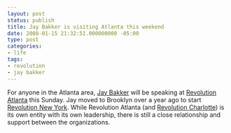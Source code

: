 ```yaml
---
layout: post
status: publish
title: Jay Bakker is visiting Atlanta this weekend
date: 2008-01-15 21:32:51.000000000 -05:00
type: post
categories:
- life
tags:
- revolution
- jay bakker
---
```

For anyone in the Atlanta area, <a href="http://www.revolutionnyc.com/jay.htm">Jay Bakker</a> will be speaking at <a href="http://www.revolutionatlanta.com/">Revolution Atlanta</a> this Sunday. Jay moved to Brooklyn over a year ago to start <a href="http://www.revolutionnyc.com/">Revolution New York</a>. While Revolution Atlanta (and <a href="http://www.revolutioncharlotte.com/">Revolution Charlotte</a>) is its own entity with its own leadership, there is still a close relationship and support between the organizations.
